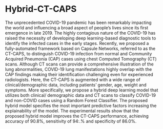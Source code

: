 # Hybrid-CT-CAPS

The unprecedented COVID-19 pandemic has been remarkably impacting
the world and influencing a broad aspect of people’s lives
since its first emergence in late 2019. The highly contagious nature
of the COVID-19 has raised the necessity of developing deep
learning-based diagnostic tools to identify the infected cases in the
early stages. Recently, we proposed a fully-automated framework
based on Capsule Networks, referred to as the CT-CAPS, to distinguish
COVID-19 infection from normal and Community Acquired
Pneumonia (CAP) cases using chest Computed Tomography (CT)
scans. Although CT scans can provide a comprehensive illustration
of the lung abnormalities, COVID-19 lung manifestations highly
overlap with the CAP findings making their identification challenging
even for experienced radiologists. Here, the CT-CAPS is
augmented with a wide range of clinical/demographic data, including
patients’ gender, age, weight and symptoms. More specifically,
we propose a hybrid deep learning model that utilizes both clinical/
demographic data and CT scans to classify COVID-19 and
non-COVID cases using a Random Forest Classifier. The proposed
hybrid model specifies the most important predictive factors increasing
the explainability of the model. The experimental results
show that the proposed hybrid model improves the CT-CAPS performance,
achieving accuracy of 90.8%, sensitivity of 94:.% and
specificity of 86.0%.
